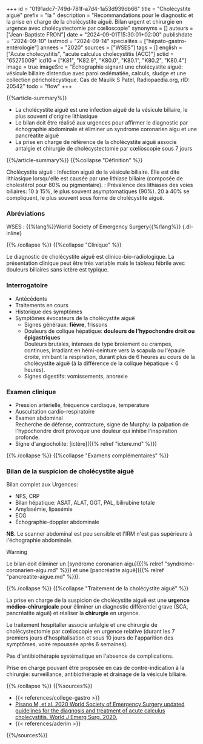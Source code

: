 +++
id = "0191adc7-749d-781f-a7d4-1a53d939db66"
title = "Cholécystite aiguë"
prefix = "la "
description = "Recommandations pour le diagnostic et la prise en charge de la cholécystite aiguë. Bilan urgent et chirurgie en urgence avec cholécystectomie par cœlioscopie"
synonyms = []
auteurs = ["Jean-Baptiste FRON"]
date = "2024-09-01T15:30:01+02:00"
publishdate = "2024-09-10"
lastmod = "2024-09-14"
specialites = ["hépato-gastro-entérologie"]
annees = "2020"
sources = ["WSES"]
tags = []
english = ["Acute cholecystitis", "acute calculus cholecystitis (ACC)"]
sctid = "65275009"
icd10 = ["K81", "K82.9", "K80.0", "K80.1", "K80.2", "K80.4"]
image = true
imageSrc = "Échographie signant une cholécystite aiguë: vésicule biliaire distendue avec paroi œdématiée, calculs, sludge et  une collection péricholécystique. Cas de Maulik S Patel, Radiopaedia.org, rID: 20542"
todo = "flow"
+++

{{%article-summary%}}

- La cholécystite aiguë est une infection aiguë de la vésicule biliaire, le plus souvent d'origine lithiasique
- Le bilan doit être réalisé aux urgences pour affirmer le diagnostic par échographie abdominale et éliminer un syndrome coronarien aigu et une pancréatite aiguë
- La prise en charge de référence de la cholécystite aiguë associe antalgie et chirurgie de cholécystectomie par cœlioscopie sous 7 jours

{{%/article-summary%}}
{{%collapse "Définition" %}}

Cholécystite aiguë
: Infection aiguë de la vésicule biliaire. Elle est dite lithiasique lorsqu'elle est causée par une lithiase biliaire (composée de cholestérol pour 80% ou pigmentaire).
: Prévalence des lithiases des voies biliaires: 10 à 15%, le plus souvent asymptomatiques (90%). 20 à 40% se compliquent, le plus souvent sous forme de cholécystite aiguë.

### Abréviations

WSES
: {{%lang%}}World Society of Emergency Surgery{{%/lang%}}
{.dl-inline}

{{% /collapse %}}
{{%collapse "Clinique" %}}

Le diagnostic de cholécystite aiguë est clinico-bio-radiologique. La présentation clinique peut être très variable mais le tableau fébrile avec douleurs biliaires sans ictère est typique.

### Interrogatoire

- Antécédents
- Traitements en cours
- Historique des symptômes
- Symptômes évocateurs de la cholécystite aiguë
  - Signes généraux: **fièvre**, frissons
  - Douleurs de colique hépatique: **douleurs de l'hypochondre droit ou épigastriques**  
    Douleurs brutales, intenses de type broiement ou crampes, continues, irradiant en hémi-ceinture vers la scapula ou l'épaule droite, inhibant la respiration, durant plus de 6 heures au cours de la cholécystite aiguë (à la différence de la colique hépatique < 6 heures).
  - Signes digestifs: vomissements, anorexie

### Examen clinique

- Pression artérielle, fréquence cardiaque, température
- Auscultation cardio-respiratoire
- Examen abdominal  
  Recherche de défense, contracture, signe de Murphy: la palpation de l'hypochondre droit provoque une douleur qui inhibe l'inspiration profonde.
- Signe d'angiocholite: [ictère]({{% relref "ictere.md" %}})

{{% /collapse %}}
{{%collapse "Examens complémentaires" %}}

### Bilan de la suspicion de cholécystite aiguë

Bilan complet aux Urgences:

- NFS, CRP
- Bilan hépatique: ASAT, ALAT, GGT, PAL, bilirubine totale
- Amylasémie, lipasémie
- ECG
- Échographie-doppler abdominale

**NB.** Le scanner abdominal est peu sensible et l'IRM n'est pas supérieure à l'échographie abdominale.

> [!WARNING]
> Le bilan doit éliminer un [syndrome coronarien aigu]({{% relref "syndrome-coronarien-aigu.md" %}}) et une [pancréatite aiguë]({{% relref "pancreatite-aigue.md" %}}).

{{% /collapse %}}
{{%collapse "Traitement de la cholécystite aiguë" %}}

La prise en charge de la suspicion de cholécystite aiguë est une **urgence médico-chirurgicale** pour éliminer un diagnostic différentiel grave (SCA, pancréatite aiguë) et réaliser la **chirurgie** en urgence.

Le traitement hospitalier associe antalgie et une chirurgie de cholécystectomie par cœlioscopie en urgence relative (durant les 7 premiers jours d'hospitalisation et sous 10 jours de l'apparition des symptômes, voire repoussée après 6 semaines).

Pas d'antibiothérapie systématique en l'absence de complications.

Prise en charge pouvant être proposée en cas de contre-indication à la chirurgie: surveillance, antibiothérapie et drainage de la vésicule biliaire.

{{% /collapse %}}
{{%sources%}}

- {{< references/college-gastro >}}
- [Pisano M, et al. 2020 World Society of Emergency Surgery updated guidelines for the diagnosis and treatment of acute calculus cholecystitis. World J Emerg Surg. 2020.](https://www.ncbi.nlm.nih.gov/pmc/articles/PMC7643471/)
- {{< references/aderim >}}

{{%/sources%}}
